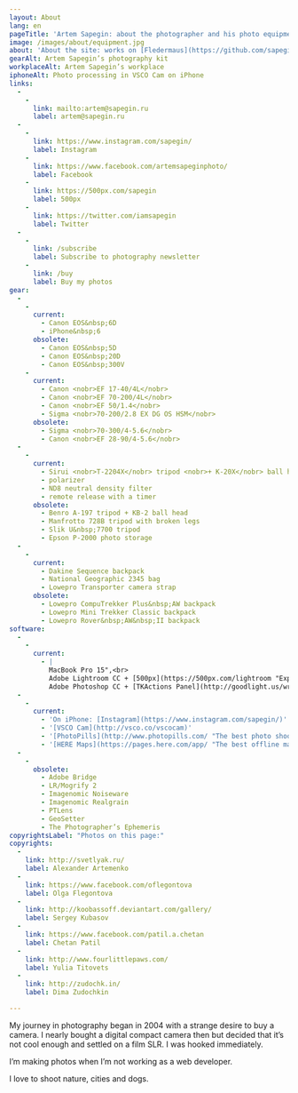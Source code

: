 ```yaml
---
layout: About
lang: en
pageTitle: 'Artem Sapegin: about the photographer and his photo equipment'
image: /images/about/equipment.jpg
about: 'About the site: works on [Fledermaus](https://github.com/sapegin/fledermaus "My static site generator") and [Tâmia](http://sapegin.github.io/tamia/ "My front-end framework"); icons — [Genn Osipenko](http://genn.org/); hosting — [DigitalOcean](https://www.digitalocean.com/?refcode=bb49cbe65bb4).'
gearAlt: Artem Sapegin’s photography kit
workplaceAlt: Artem Sapegin’s workplace
iphoneAlt: Photo processing in VSCO Cam on iPhone
links:
  -
    -
      link: mailto:artem@sapegin.ru
      label: artem@sapegin.ru
  -
    -
      link: https://www.instagram.com/sapegin/
      label: Instagram
    -
      link: https://www.facebook.com/artemsapeginphoto/
      label: Facebook
    -
      link: https://500px.com/sapegin
      label: 500px
    -
      link: https://twitter.com/iamsapegin
      label: Twitter
  -
    -
      link: /subscribe
      label: Subscribe to photography newsletter
    -
      link: /buy
      label: Buy my photos
gear:
  -
    -
      current:
        - Canon EOS&nbsp;6D
        - iPhone&nbsp;6
      obsolete:
        - Canon EOS&nbsp;5D
        - Canon EOS&nbsp;20D
        - Canon EOS&nbsp;300V
    -
      current:
        - Canon <nobr>EF 17-40/4L</nobr>
        - Canon <nobr>EF 70-200/4L</nobr>
        - Canon <nobr>EF 50/1.4</nobr>
        - Sigma <nobr>70-200/2.8 EX DG OS HSM</nobr>
      obsolete:
        - Sigma <nobr>70-300/4-5.6</nobr>
        - Canon <nobr>EF 28-90/4-5.6</nobr>
  -
    -
      current:
        - Sirui <nobr>T-2204X</nobr> tripod <nobr>+ K-20X</nobr> ball head <nobr>+ [L-bracket](http://www.sunwayfoto.com/e_goodsDetail.aspx?gId=1217)</nobr>
        - polarizer
        - ND8 neutral density filter
        - remote release with a timer
      obsolete:
        - Benro A-197 tripod + KB-2 ball head
        - Manfrotto 728B tripod with broken legs
        - Slik U&nbsp;7700 tripod
        - Epson P-2000 photo storage
  -
    -
      current:
        - Dakine Sequence backpack
        - National Geographic 2345 bag
        - Lowepro Transporter camera strap
      obsolete:
        - Lowepro CompuTrekker Plus&nbsp;AW backpack
        - Lowepro Mini Trekker Classic backpack
        - Lowepro Rover&nbsp;AW&nbsp;II backpack
software:
  -
    -
      current:
        - |
          MacBook Pro 15",<br>
          Adobe Lightroom CC + [500px](https://500px.com/lightroom "Export photos to 500px"),<br>
          Adobe Photoshop CC + [TKActions Panel](http://goodlight.us/writing/actionspanel/panel.html "Luminosity masks panel")
  -
    -
      current:
        - 'On iPhone: [Instagram](https://www.instagram.com/sapegin/)'
        - '[VSCO Cam](http://vsco.co/vscocam)'
        - '[PhotoPills](http://www.photopills.com/ "The best photo shoot planner for iPhone")'
        - '[HERE Maps](https://pages.here.com/app/ "The best offline map for iPhone")'
  -
    -
      obsolete:
        - Adobe Bridge
        - LR/Mogrify 2
        - Imagenomic Noiseware
        - Imagenomic Realgrain
        - PTLens
        - GeoSetter
        - The Photographer’s Ephemeris
copyrightsLabel: "Photos on this page:"
copyrights:
  -
    link: http://svetlyak.ru/
    label: Alexander Artemenko
  -
    link: https://www.facebook.com/oflegontova
    label: Olga Flegontova
  -
    link: http://koobassoff.deviantart.com/gallery/
    label: Sergey Kubasov
  -
    link: https://www.facebook.com/patil.a.chetan
    label: Chetan Patil
  -
    link: http://www.fourlittlepaws.com/
    label: Yulia Titovets
  -
    link: http://zudochk.in/
    label: Dima Zudochkin

---
```


My journey in photography began in 2004 with a strange desire to buy a camera. I nearly bought a digital compact camera then but decided that it’s not cool enough and settled on a film SLR. I was hooked immediately.

I’m making photos when I’m not working as a web developer.

I love to shoot nature, cities and dogs.
